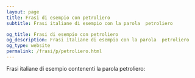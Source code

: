 ```yaml
---
layout: page
title: Frasi di esempio con petroliero 
subtitle: Frasi italiane di esempio con la parola  petroliero

og_title: Frasi di esempio con petroliero 
og_description: Frasi italiane di esempio con la parola  petroliero
og_type: website
permalink: /frasi/p/petroliero.html
---
```


Frasi italiane di esempio contenenti la parola petroliero:


